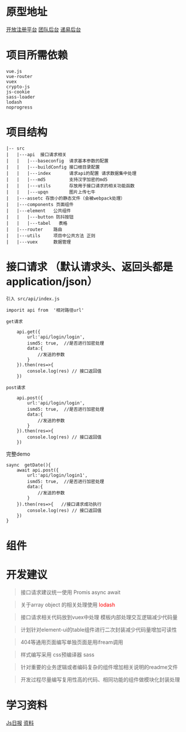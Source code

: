 
# 原型地址

[开放注册平台](http://192.168.1.115:8071/AddedService/OpenService/start.html)
[团队后台](http://192.168.1.115:8071/AddedService/stationmis/start.html)
[递易后台](http://192.168.1.115:8071/AddedService/dymis/start.html)


# 项目所需依赖

    vue.js  
    vue-router
    vuex
    crypto-js
    js-cookie
    sass-loader   
    lodash 
    noprogress

# 项目结构
    |-- src
    |   |---api  接口请求相关
    |   |   |---baseconfig  请求基本参数的配置
    |   |   |---buildConfig 接口根目录配置
    |   |   |---index       请求api的配置 请求数据集中处理
    |   |   |---md5         支持汉字加密的md5
    |   |   |---utils       存放用于接口请求的相关功能函数
    |   |   |---upqn        图片上传七牛
    |   |---assetc 存放小的静态文件（会被webpack处理）
    |   |---components 页面组件
    |   |---element   公共组件
    |   |   |---button 防抖按钮
    |   |   |---tabel   表格
    |   |---router    路由
    |   |---utils     项目中公共方法 正则
    |   |---vuex      数据管理 

# 接口请求 （默认请求头、返回头都是  application/json）

    引入 src/api/index.js 

    imporit api from  '相对路径url'

    get请求 

        api.get({
            url:'api/login/login',
            ismd5: true,  //是否进行加密处理 
            data:{
                //发送的参数
            }
        }).then(res=>{
            console.log(res) // 接口返回值
        })

    post请求

        api.post({
            url:'api/login/login',
            ismd5: true,  //是否进行加密处理 
            data:{
                //发送的参数
            }
        }).then(res=>{
            console.log(res) // 接口返回值
        })

完整demo

    saync  getDate(){
        await api.post({
            url:'api/login/login1',
            ismd5: true,  //是否进行加密处理 
            data:{
                //发送的参数
            }
        }).then(res=>{   //接口请求成功执行
            console.log(res) // 接口返回值
        })
    }

    
# 组件 



# 开发建议

>接口请求建议统一使用  Promis  async await

>关于array  object  的相关处理使用 <label style="color:red">lodash</label>  

>接口请求相关代码放到vuex中处理 模板内部处理交互逻辑减少代码量

>计划针对element-ui的table组件进行二次封装减少代码量增加可读性

>404等通用页面编写单独页面是用ifream调用

>样式编写采用 css预编译器 sass

>针对重要的业务逻辑或者编码复杂的组件增加相关说明的readme文件

>开发过程尽量编写复用性高的代码、相同功能的组件做模块化封装处理


# 学习资料
    
[Js日报](https://daily.fairyever.com/post/)
[资料](http://t.cn/RGE7EXW)




